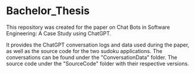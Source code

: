 # Bachelor_Thesis
This repository was created for the paper on Chat Bots in Software Engineering: A Case Study using ChatGPT.

It provides the ChatGPT conversation logs and data used during the paper, as well as the source code for the two sudoku applications.
The conversations can be found under the "ConversationData" folder.
The source code under the "SourceCode" folder with their respective versions.
